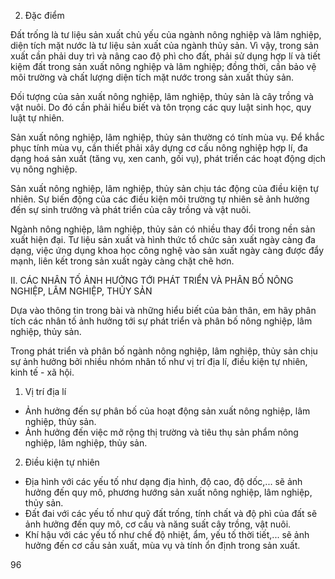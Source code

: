 2. Đặc điểm

Đất trống là tư liệu sản xuất chủ yếu của ngành nông nghiệp và lâm nghiệp, diện tích mặt nước là tư liệu sản xuất của ngành thủy sản. Vì vậy, trong sản xuất cần phải duy trì và nâng cao độ phì cho đất, phải sử dụng hợp lí và tiết kiệm đất trong sản xuất nông nghiệp và lâm nghiệp; đồng thời, cần bảo vệ môi trường và chất lượng diện tích mặt nước trong sản xuất thủy sản.

Đối tượng của sản xuất nông nghiệp, lâm nghiệp, thủy sản là cây trồng và vật nuôi. Do đó cần phải hiểu biết và tôn trọng các quy luật sinh học, quy luật tự nhiên.

Sản xuất nông nghiệp, lâm nghiệp, thủy sản thường có tính mùa vụ. Để khắc phục tính mùa vụ, cần thiết phải xây dựng cơ cấu nông nghiệp hợp lí, đa dạng hoá sản xuất (tăng vụ, xen canh, gối vụ), phát triển các hoạt động dịch vụ nông nghiệp.

Sản xuất nông nghiệp, lâm nghiệp, thủy sản chịu tác động của điều kiện tự nhiên. Sự biến động của các điều kiện môi trường tự nhiên sẽ ảnh hưởng đến sự sinh trưởng và phát triển của cây trồng và vật nuôi.

Ngành nông nghiệp, lâm nghiệp, thủy sản có nhiều thay đổi trong nền sản xuất hiện đại. Tư liệu sản xuất và hình thức tổ chức sản xuất ngày càng đa dạng, việc ứng dụng khoa học công nghệ vào sản xuất ngày càng được đẩy mạnh, liên kết trong sản xuất ngày càng chặt chẽ hơn.

II. CÁC NHÂN TỐ ẢNH HƯỞNG TỚI PHÁT TRIỂN VÀ PHÂN BỐ NÔNG NGHIỆP, LÂM NGHIỆP, THỦY SẢN

Dựa vào thông tin trong bài và những hiểu biết của bản thân, em hãy phân tích các nhân tố ảnh hưởng tới sự phát triển và phân bố nông nghiệp, lâm nghiệp, thủy sản.

Trong phát triển và phân bố ngành nông nghiệp, lâm nghiệp, thủy sản chịu sự ảnh hưởng bởi nhiều nhóm nhân tố như vị trí địa lí, điều kiện tự nhiên, kinh tế - xã hội.

1. Vị trí địa lí
- Ảnh hưởng đến sự phân bố của hoạt động sản xuất nông nghiệp, lâm nghiệp, thủy sản.
- Ảnh hưởng đến việc mở rộng thị trường và tiêu thụ sản phẩm nông nghiệp, lâm nghiệp, thủy sản.

2. Điều kiện tự nhiên
- Địa hình với các yếu tố như dạng địa hình, độ cao, độ dốc,... sẽ ảnh hưởng đến quy mô, phương hướng sản xuất nông nghiệp, lâm nghiệp, thủy sản.
- Đất đai với các yếu tố như quỹ đất trống, tính chất và độ phì của đất sẽ ảnh hưởng đến quy mô, cơ cấu và năng suất cây trồng, vật nuôi.
- Khí hậu với các yếu tố như chế độ nhiệt, ẩm, yếu tố thời tiết,... sẽ ảnh hưởng đến cơ cấu sản xuất, mùa vụ và tính ổn định trong sản xuất.

96